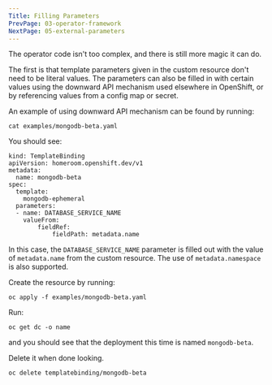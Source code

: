 ```yaml
---
Title: Filling Parameters
PrevPage: 03-operator-framework
NextPage: 05-external-parameters
---
```


The operator code isn't too complex, and there is still more magic it can do.

The first is that template parameters given in the custom resource don't need to be literal values. The parameters can also be filled in with certain values using the downward API mechanism used elsewhere in OpenShift, or by referencing values from a config map or secret.

An example of using downward API mechanism can be found by running:

```execute
cat examples/mongodb-beta.yaml
```

You should see:

```
kind: TemplateBinding
apiVersion: homeroom.openshift.dev/v1
metadata:
  name: mongodb-beta
spec:
  template:
    mongodb-ephemeral
  parameters:
  - name: DATABASE_SERVICE_NAME
    valueFrom:
        fieldRef:
            fieldPath: metadata.name
```

In this case, the `DATABASE_SERVICE_NAME` parameter is filled out with the value of `metadata.name` from the custom resource. The use of `metadata.namespace` is also supported.

Create the resource by running:

```execute
oc apply -f examples/mongodb-beta.yaml
```

Run:

```execute
oc get dc -o name
```

and you should see that the deployment this time is named `mongodb-beta`.

Delete it when done looking.

```execute
oc delete templatebinding/mongodb-beta
```
